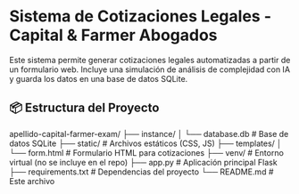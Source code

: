 # Sistema de Cotizaciones Legales - Capital & Farmer Abogados 

Este sistema permite generar cotizaciones legales automatizadas a partir de un formulario web. Incluye una simulación de análisis de complejidad con IA y guarda los datos en una base de datos SQLite.

## 📦 Estructura del Proyecto

apellido-capital-farmer-exam/
├── instance/
│ └── database.db # Base de datos SQLite
├── static/ # Archivos estáticos (CSS, JS)
├── templates/
│ └── form.html # Formulario HTML para cotizaciones
├── venv/ # Entorno virtual (no se incluye en el repo)
├── app.py # Aplicación principal Flask
├── requirements.txt # Dependencias del proyecto
└── README.md # Este archivo
